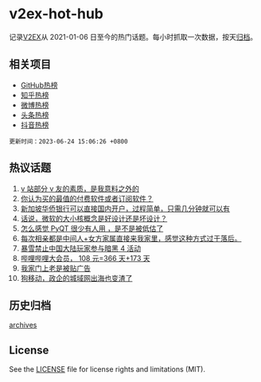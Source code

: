 # v2ex-hot-hub

 记录[V2EX](https://www.v2ex.com/)从 2021-01-06 日至今的热门话题。每小时抓取一次数据，按天[归档](archives)。
 
 ## 相关项目

- [GitHub热榜](https://github.com/snaildev/github-hot-hub)
- [知乎热榜](https://github.com/snaildev/zhihu-hot-hub)
- [微博热榜](https://github.com/snaildev/weibo-hot-hub)
- [头条热榜](https://github.com/snaildev/toutiao-hot-hub)
- [抖音热榜](https://github.com/snaildev/douyin-hot-hub)


 `更新时间：2023-06-24 15:06:26 +0800`

## 热议话题

1. [v 站部分 v 友的素质，是我意料之外的](https://www.v2ex.com/t/951127)
1. [你认为买的最值的付费软件或者订阅软件？](https://www.v2ex.com/t/951081)
1. [新加坡华侨银行可以直接国内开户，过程简单，只需几分钟就可以有](https://www.v2ex.com/t/951126)
1. [话说，微软的大小核概念是好设计还是坏设计？](https://www.v2ex.com/t/951087)
1. [怎么感觉 PyQT 很少有人用 ，是不是被低估了](https://www.v2ex.com/t/951057)
1. [每次相亲都是中间人+女方家属直接来我家里，感觉这种方式过于落后。](https://www.v2ex.com/t/951037)
1. [暴雪禁止中国大陆玩家参与暗黑 4 活动](https://www.v2ex.com/t/951139)
1. [哔哩哔哩大会员， 108 元=366 天+173 天](https://www.v2ex.com/t/951140)
1. [我家门上老是被贴广告](https://www.v2ex.com/t/951137)
1. [狗移动，政企的城域网出海也变渣了](https://www.v2ex.com/t/951098)

## 历史归档

[archives](archives)

## License

See the [LICENSE](LICENSE) file for license rights and limitations (MIT).
